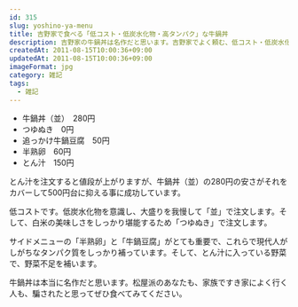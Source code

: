 ```yaml
---
id: 315
slug: yoshino-ya-menu
title: 吉野家で食べる「低コスト・低炭水化物・高タンパク」な牛鍋丼
description: 吉野家の牛鍋丼は名作だと思います。吉野家でよく頼む、低コスト・低炭水化物・高タンパクな組み合わせのメニューを紹介します。
createdAt: 2011-08-15T10:00:36+09:00
updatedAt: 2011-08-15T10:00:36+09:00
imageFormat: jpg
category: 雑記
tags:
  - 雑記
---
```


* 牛鍋丼（並）　280円
* つゆぬき　0円
* 追っかけ牛鍋豆腐　50円
* 半熟卵　60円
* とん汁　150円

<app-photo-image article-id="315" img-file-name="20110814_gyunabe_1.jpg" caption="よく頼む牛鍋丼の注文メニュー"></app-photo-image>

とん汁を注文すると値段が上がりますが、牛鍋丼（並）の280円の安さがそれをカバーして500円台に抑える事に成功しています。

<app-photo-image article-id="315" img-file-name="20110814_gyunabe_2.jpg" caption="全部合わせて540円"></app-photo-image>

低コストです。低炭水化物を意識し、大盛りを我慢して「並」で注文します。そして、白米の美味しさをしっかり堪能するため「つゆぬき」で注文します。

サイドメニューの「半熟卵」と「牛鍋豆腐」がとても重要で、これらで現代人がしがちなタンパク質をしっかり補っています。そして、とん汁に入っている野菜で、野菜不足を補います。

牛鍋丼は本当に名作だと思います。松屋派のあなたも、家族ですき家によく行く人も、騙されたと思ってぜひ食べてみてください。
